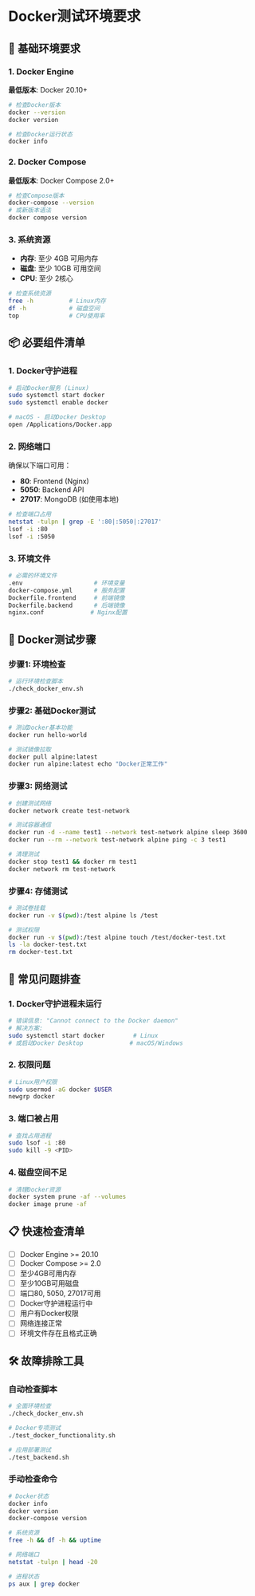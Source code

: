 # Docker测试环境要求

## 🔧 基础环境要求

### 1. Docker Engine
**最低版本**: Docker 20.10+
```bash
# 检查Docker版本
docker --version
docker version

# 检查Docker运行状态
docker info
```

### 2. Docker Compose
**最低版本**: Docker Compose 2.0+
```bash
# 检查Compose版本
docker-compose --version
# 或新版本语法
docker compose version
```

### 3. 系统资源
- **内存**: 至少 4GB 可用内存
- **磁盘**: 至少 10GB 可用空间
- **CPU**: 至少 2核心

```bash
# 检查系统资源
free -h          # Linux内存
df -h            # 磁盘空间
top              # CPU使用率
```

## 📦 必要组件清单

### 1. Docker守护进程
```bash
# 启动Docker服务 (Linux)
sudo systemctl start docker
sudo systemctl enable docker

# macOS - 启动Docker Desktop
open /Applications/Docker.app
```

### 2. 网络端口
确保以下端口可用：
- **80**: Frontend (Nginx)
- **5050**: Backend API
- **27017**: MongoDB (如使用本地)

```bash
# 检查端口占用
netstat -tulpn | grep -E ':80|:5050|:27017'
lsof -i :80
lsof -i :5050
```

### 3. 环境文件
```bash
# 必需的环境文件
.env                    # 环境变量
docker-compose.yml      # 服务配置
Dockerfile.frontend     # 前端镜像
Dockerfile.backend      # 后端镜像
nginx.conf             # Nginx配置
```

## 🧪 Docker测试步骤

### 步骤1: 环境检查
```bash
# 运行环境检查脚本
./check_docker_env.sh
```

### 步骤2: 基础Docker测试
```bash
# 测试Docker基本功能
docker run hello-world

# 测试镜像拉取
docker pull alpine:latest
docker run alpine:latest echo "Docker正常工作"
```

### 步骤3: 网络测试
```bash
# 创建测试网络
docker network create test-network

# 测试容器通信
docker run -d --name test1 --network test-network alpine sleep 3600
docker run --rm --network test-network alpine ping -c 3 test1

# 清理测试
docker stop test1 && docker rm test1
docker network rm test-network
```

### 步骤4: 存储测试
```bash
# 测试卷挂载
docker run -v $(pwd):/test alpine ls /test

# 测试权限
docker run -v $(pwd):/test alpine touch /test/docker-test.txt
ls -la docker-test.txt
rm docker-test.txt
```

## 🚨 常见问题排查

### 1. Docker守护进程未运行
```bash
# 错误信息: "Cannot connect to the Docker daemon"
# 解决方案:
sudo systemctl start docker        # Linux
# 或启动Docker Desktop             # macOS/Windows
```

### 2. 权限问题
```bash
# Linux用户权限
sudo usermod -aG docker $USER
newgrp docker
```

### 3. 端口被占用
```bash
# 查找占用进程
sudo lsof -i :80
sudo kill -9 <PID>
```

### 4. 磁盘空间不足
```bash
# 清理Docker资源
docker system prune -af --volumes
docker image prune -af
```

## 📋 快速检查清单

- [ ] Docker Engine >= 20.10
- [ ] Docker Compose >= 2.0  
- [ ] 至少4GB可用内存
- [ ] 至少10GB可用磁盘
- [ ] 端口80, 5050, 27017可用
- [ ] Docker守护进程运行中
- [ ] 用户有Docker权限
- [ ] 网络连接正常
- [ ] 环境文件存在且格式正确

## 🛠️ 故障排除工具

### 自动检查脚本
```bash
# 全面环境检查
./check_docker_env.sh

# Docker专项测试  
./test_docker_functionality.sh

# 应用部署测试
./test_backend.sh
```

### 手动检查命令
```bash
# Docker状态
docker info
docker version
docker-compose version

# 系统资源
free -h && df -h && uptime

# 网络端口
netstat -tulpn | head -20

# 进程状态
ps aux | grep docker
```